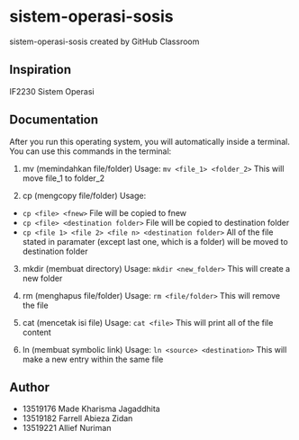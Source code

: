 # sistem-operasi-sosis
sistem-operasi-sosis created by GitHub Classroom

## Inspiration
IF2230 Sistem Operasi

## Documentation
After you run this operating system, you will automatically inside a terminal.
You can use this commands in the terminal:
1. mv (memindahkan file/folder)
Usage: ```mv <file_1> <folder_2>```
This will move file_1 to folder_2

2. cp (mengcopy file/folder)
Usage: 
* ```cp <file> <fnew>```
File will be copied to fnew
* ```cp <file> <destination folder>```
File will be copied to destination folder
* ```cp <file 1> <file 2> <file n> <destination folder>```
All of the file stated in paramater (except last one, which is a folder) will be moved to destination folder

3. mkdir (membuat directory)
Usage: ```mkdir <new_folder>```
This will create a new folder

4. rm (menghapus file/folder)
Usage: ```rm <file/folder>```
This will remove the file

5. cat (mencetak isi file)
Usage: ```cat <file>```
This will print all of the file content

6. ln (membuat symbolic link)
Usage: ```ln <source> <destination>```
This will make a new entry within the same file

## Author
* 13519176 Made Kharisma Jagaddhita
* 13519182 Farrell Abieza Zidan
* 13519221 Allief Nuriman
